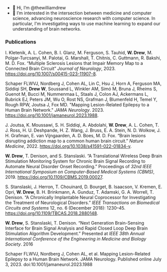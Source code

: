 - 👋 Hi, I’m @thewilliamdrew
- 👀 I’m interested in the intersection between medicine and computer science, advancing neuroscience research with computer science. In particular, I'm investigating ways to use machine learning to expand our understanding of brain networks. 

### Publications

I. Kletenik, A. L. Cohen, B. I. Glanz, M. Ferguson, S. Tauhid, **W. Drew**, M. Polgar-Turcsanyi, M. Palotai, G. Marshall, T. Chitnis, C. Guttmann, R. Bakshi, M. D. Fox. “Multiple Sclerosis Lesions that Impair Memory Map to a Connected Brain Circuit” *Journal of Neurology*, 2023. https://doi.org/10.1007/s00415-023-11907-8.

Schaper FLWVJ, Nordberg J, Cohen AL, Lin C, Hsu J, Horn A, Ferguson MA, Siddiqi SH, **Drew W**, Soussand L, Winkler AM, Simó M, Bruna J, Rheims S, Guenot M, Bucci M, Nummenmaa L, Staals J, Colon AJ, Ackermans L, Bubrick EJ, Peters JM, Wu O, Rost NS, Grafman J, Blumenfeld H, Temel Y, Rough RPW, Joutsa J, Fox MD. "Mapping Lesion-Related Epilepsy to a Human Brain Network." *JAMA Neurology*. 2023. https://doi.org/10.1001/jamaneurol.2023.1988.

J. Joutsa, K. Moussawi, S. H. Siddiqi, A. Abdolahi, **W. Drew**, A. L. Cohen, T. J. Ross, H. U. Deshpande, H. Z. Wang, J. Bruss, E. A. Stein, N. D. Wolkow, J. H. Grafman, E. van Vijngaarden, A. D. Boes, M. D. Fox. “Brain lesions disrupting addiction map to a common human brain circuit.” *Nature Medicine*, 2022. https://doi.org/10.1038/s41591-022-01834-y.

**W. Drew**, T. Denison, and S. Stanslaski. “A Translational Wireless Deep Brain Stimulation Monitoring System for Chronic Brain Signal Recording to Automate Neural Disorder Onset Recording.” Proceedings of *32nd IEEE International Symposium on Computer-Based Medical Systems (CBMS)*, 2019. https://doi.org/10.1109/CBMS.2019.00027.

S. Stanslaski, J. Herron, T. Chouinard, D. Bourget, B. Isaacson, V. Kremen, E. Opri, **W. Drew**, B. H. Brinkmann, A. Gunduz, T. Adamski, G. A. Worrell, T. Denison. “A Chronically Implantable Neural Coprocessor for Investigating the Treatment of Neurological Disorders.” *IEEE Transactions on Biomedical Circuits and Systems* 12, no. 6 (December 2018): 1230–45. https://doi.org/10.1109/TBCAS.2018.2880148.

**W. Drew**, S. Stanslaski, T. Denison. “Next Generation Brain-Sensing Interface for Brain Signal Analysis and Rapid Closed Loop Deep Brain Stimulation Algorithm Development.” Presented at *IEEE 38th Annual International Conference of the Engineering in Medicine and Biology Society*. 2016


Schaper FLWVJ, Nordberg J, Cohen AL, et al. Mapping Lesion-Related Epilepsy to a Human Brain Network. JAMA Neurology. Published online July 3, 2023. doi:10.1001/jamaneurol.2023.1988

